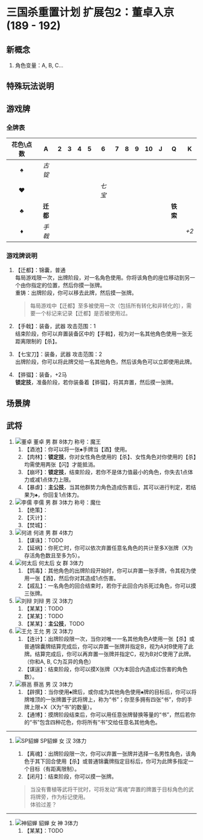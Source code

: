 # 三国杀重置计划 扩展包2：董卓入京 (189 - 192)

## 新概念

1. 角色变量：A, B, C...

## 特殊玩法说明

## 游戏牌

### 全牌表

| 花色\点数 |    A     |   2   |   3   |   4   |   5   |   6   |   7   |   8   |   9   |  10   |   J   |    Q     |   K   |
| :-------: | :------: | :---: | :---: | :---: | :---: | :---: | :---: | :---: | :---: | :---: | :---: | :------: | :---: |
|     ♠     |  *古锭*  |       |       |       |       |       |       |       |       |       |       |          |       |
|     ♥     |         |       |       |       |       | *七宝* |       |       |       |       |       |          |       |
|     ♣     | **迁都** |       |       |       |       |       |       |       |       |       |       | **铁索** |       |
|     ♦     |  *手戟*  |       |       |       |       |       |       |       |       |       |       |          |  *+2* |

### 游戏牌说明

1. 【迁都】：锦囊，普通  
   每局游戏限一次，出牌阶段，对一名角色使用。你将该角色的座位移动到另一个由你指定的位置，然后你摸一张牌。  
   重铸：出牌阶段，你可以移去此牌，然后摸一张牌。

   > 每局游戏中【迁都】至多被使用一次（包括所有转化和非转化的），需要一个标记来记录【迁都】是否被使用过。
2. 【手戟】：装备，武器 攻击范围：1  
   结束阶段，你可以弃置装备区中的【手戟】，视为对一名其他角色使用一张无距离限制的【杀】。
3. 【七宝刀】：装备，武器 攻击范围：2  
   出牌阶段，你可以将此牌交给一名其他角色，然后该角色可以立即使用此牌。
4. 【骅骝】：装备，+2马  
   **锁定技**，准备阶段，若你装备着【骅骝】，将其弃置，然后摸一张牌。

## 场景牌

## 武将

1. ![董卓](./assets/images/heroes/董卓.jpg) 董卓 男 群 8体力 称号：魔王
   1. 【酒池】：你可以将一张♠手牌当【酒】使用。
   2. 【肉林】：**锁定技**，你对女性角色使用的【杀】、女性角色对你使用的【杀】均需使用两张【闪】才能抵消。
   3. 【崩坏】：**锁定技**，结束阶段，若你不是体力值最小的角色，你失去1点体力或减1点体力上限。
   4. 【暴虐】：**主公技**，当其他群势力角色造成伤害后，其可以进行判定，若结果为♠，你回复1点体力。
2. ![李儒](./assets/images/heroes/李儒.jpg) 李儒 男 群 3体力 称号：魔仕
   1. 【绝策】：
   2. 【灭计】：
   3. 【焚城】：
3. ![何进](./assets/images/heroes/何进.jpg) 何进 男 群 4体力
   1. 【谋诛】：TODO
   2. 【延祸】：你死亡时，你可以依次弃置任意名角色的共计至多X张牌（X为存活角色数且至多为5）。
4. ![何太后](./assets/images/heroes/何太后.jpg) 何太后 女 群 3体力
   1. 【鸩毒】：其他角色的出牌阶段开始时，你可以弃置一张手牌，令其视为使用一张【酒】，然后你对其造成1点伤害。
   2. 【戚乱】：一名角色的回合结束时，若你于此回合内杀死过角色，你可以摸三张牌。
5. ![刘辩](./assets/images/heroes/刘辩.jpg) 刘辩 男 汉 3体力
   1. 【某某】：TODO
   2. 【某某】：TODO
   3. 【某某】：**主公技**，TODO
6. ![王允](./assets/images/heroes/王允.jpg) 王允 男 汉 3体力
   1. 【连计】：出牌阶段限一次，当你对唯一一名其他角色A使用一张【杀】或普通锦囊牌结算完成后，你可以弃置一张牌并指定B，视为A对B使用了此牌。结算完成后，你可以再弃置一张牌并指定C，视为B对C使用了此牌。（你和A, B, C为互异的角色）
   2. 【谋逞】：结束阶段，你可以摸X张牌（X为本回合内造成过伤害的角色数）。
7. ![蔡邕](./assets/images/heroes/蔡邕.jpg) 蔡邕 男 汉 3体力
   1. 【辟撰】：当你使用♠牌后，或你成为其他角色使用♠牌的目标后，你可以将牌堆顶的一张牌置于武将牌上，称为“书”；你至多拥有四张“书”，你的手牌上限+X（X为“书”的数量）。
   2. 【通博】：摸牌阶段结束后，你可以用任意张牌替换等量的“书”，然后若你的“书”包含四种花色，你将所有“书”交给任意名其他角色。

----

1. ![SP貂蝉](./assets/images/heroes/SP貂蝉.jpg) SP貂蝉 女 汉 3体力
   1. 【离魂】：出牌阶段限一次，你可以弃置一张牌并选择一名男性角色，该角色于其下回合使用【杀】或普通锦囊牌指定目标后，你可为此牌多指定一个目标（有距离限制）。
   2. 【闭月】：结束阶段，你可以摸一张牌。

   > 当没有曹植等武将干扰时，可将发动“离魂”弃置的牌置于目标角色的武将牌旁，作为标记使用。  
   > 体验过差？

----

1. ![神貂蝉](./assets/images/heroes/神貂蝉.jpg) 貂蝉 女 神 3体力
   1. 【某某】：TODO
